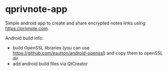 # qprivnote-app
Simple android app to create and share encrypted notes links using https://privnote.com.

Android build info:
- build OpenSSL libraries (you can use https://github.com/esutton/android-openssl) and copy them to openSSL dir
- add android build files via QtCreator
